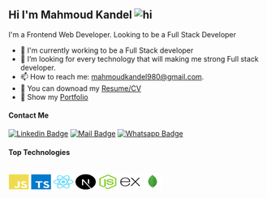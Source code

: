 ##  Hi I'm Mahmoud Kandel <img src="https://user-images.githubusercontent.com/1303154/88677602-1635ba80-d120-11ea-84d8-d263ba5fc3c0.gif" width="28px" height="28px" alt="hi">

I'm a Frontend Web Developer. Looking to be a Full Stack Developer

<!-- TODO: Add last video link -->

-   🔭 I'm currently working to be a Full Stack developer
-   🤔 I’m looking for every technology that will making me strong Full stack developer.
-   📫 How to reach me: mahmoudkandel980@gmail.com.
-   📃 You can downoad my [Resume/CV](https://github.com/mahmoudkandel980/mahmoudkandel980/blob/main/MahmoudKandel_Frontend.pdf)
-   🔗 Show my [Portfolio](https://mahmoud-kandel.netlify.app/)

#### Contact Me

[![Linkedin Badge](https://img.shields.io/badge/-Linkedin-0e76a8?style=flat&labelColor=white&logo=linkedin&logoColor=0e76a8)](https://www.linkedin.com/in/mahmoud-kandel/) [![Mail Badge](https://img.shields.io/badge/-Gmail-c0392b?style=flat&labelColor=white&logo=gmail&logoColor=c0392b)](mailto:mahmoudkandel980@gmail.com) [![Whatsapp Badge](https://img.shields.io/badge/-Whatsapp-gree?style=flat&labelColor=white&logo=whatsapp&logoColor=gree)](https://wa.me/+201122442622)

#### Top Technologies

<div style="display: inline_block"><br>
  <img align="center" alt="Rafa-Js" height="30" width="40" src="https://raw.githubusercontent.com/devicons/devicon/master/icons/javascript/javascript-plain.svg">
  <img align="center" alt="Rafa-Ts" height="30" width="40" src="https://raw.githubusercontent.com/devicons/devicon/master/icons/typescript/typescript-plain.svg">
  <img align="center" alt="Rafa-React" height="30" width="40" src="https://raw.githubusercontent.com/devicons/devicon/master/icons/react/react-original.svg">
  <img align="center" alt="Rafa-nextjs" height="30" width="40" src="https://raw.githubusercontent.com/devicons/devicon/master/icons/nextjs/nextjs-original.svg">
  <img align="center" alt="Rafa-nodejs" height="30" width="40" src="https://raw.githubusercontent.com/devicons/devicon/master/icons/nodejs/nodejs-original.svg">
  <img align="center" alt="Rafa-express" height="30" width="40" src="https://raw.githubusercontent.com/devicons/devicon/master/icons/express/express-original.svg">
  <img align="center" alt="Rafa-mongodb" height="30" width="40" src="https://raw.githubusercontent.com/devicons/devicon/master/icons/mongodb/mongodb-original.svg">

<br />
  <!--
<br />
<br />
-->
<!--
 #### 1.1.2. Profile Visits

![visitors](https://visitor-badge.glitch.me/badge?page_id=mahmoudkandel980.mahmoudkandel980&left_color=green&right_color=red)
-->
  
 <!--
<details>
<summary>
Github Stats
</summary>

<br />

<div>
  <a href="https://github.com/mahmoudkandel980">
  <img height="180em" src="https://github-readme-stats.vercel.app/api?username=mahmoudkandel980&show_icons=true&theme=dracula&include_all_commits=true&count_private=true"/>
  <img height="180em" src="https://github-readme-stats.vercel.app/api/top-langs/?username=mahmoudkandel980&layout=compact&langs_count=16&theme=dracula"/>
</div>

</details>
-->
